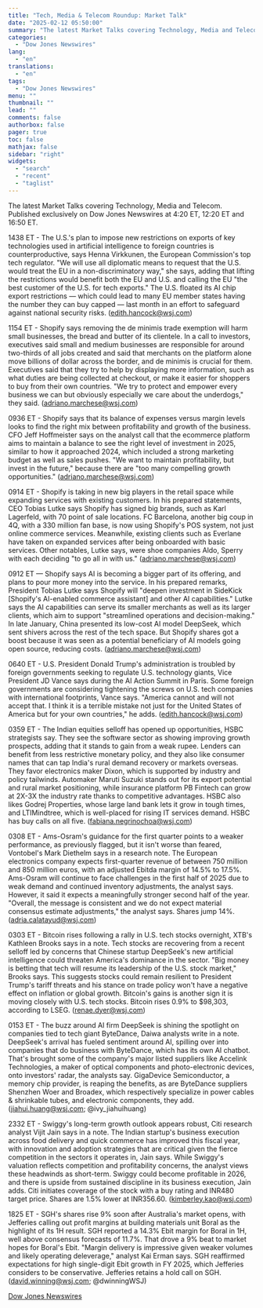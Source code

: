 ```yaml
---
title: "Tech, Media & Telecom Roundup: Market Talk"
date: "2025-02-12 05:50:00"
summary: "The latest Market Talks covering Technology, Media and Telecom. Published exclusively on Dow Jones Newswires at 4:20 ET, 12:20 ET and 16:50 ET.1438 ET - The U.S.'s plan to impose new restrictions on exports of key technologies used in artificial intelligence to foreign countries is counterproductive, says Henna Virkkunen, the..."
categories:
  - "Dow Jones Newswires"
lang:
  - "en"
translations:
  - "en"
tags:
  - "Dow Jones Newswires"
menu: ""
thumbnail: ""
lead: ""
comments: false
authorbox: false
pager: true
toc: false
mathjax: false
sidebar: "right"
widgets:
  - "search"
  - "recent"
  - "taglist"
---
```


The latest Market Talks covering Technology, Media and Telecom. Published exclusively on Dow Jones Newswires at 4:20 ET, 12:20 ET and 16:50 ET.

1438 ET - The U.S.'s plan to impose new restrictions on exports of key technologies used in artificial intelligence to foreign countries is counterproductive, says Henna Virkkunen, the European Commission's top tech regulator. "We will use all diplomatic means to request that the U.S. would treat the EU in a non-discriminatory way," she says, adding that lifting the restrictions would benefit both the EU and U.S. and calling the EU "the best customer of the U.S. for tech exports." The U.S. floated its AI chip export restrictions — which could lead to many EU member states having the number they can buy capped — last month in an effort to safeguard against national security risks. (edith.hancock@wsj.com)

1154 ET - Shopify says removing the de minimis trade exemption will harm small businesses, the bread and butter of its clientele. In a call to investors, executives said small and medium businesses are responsible for around two-thirds of all jobs created and said that merchants on the platform alone move billions of dollar across the border, and de minimis is crucial for them. Executives said that they try to help by displaying more information, such as what duties are being collected at checkout, or make it easier for shoppers to buy from their own countries. "We try to protect and empower every business we can but obviously especially we care about the underdogs," they said. (adriano.marchese@wsj.com)

0936 ET - Shopify says that its balance of expenses versus margin levels looks to find the right mix between profitability and growth of the business. CFO Jeff Hoffmeister says on the analyst call that the ecommerce platform aims to maintain a balance to see the right level of investment in 2025, similar to how it approached 2024, which included a strong marketing budget as well as sales pushes. "We want to maintain profitability, but invest in the future," because there are "too many compelling growth opportunities." (adriano.marchese@wsj.com)

0914 ET - Shopify is taking in new big players in the retail space while expanding services with existing customers. In his prepared statements, CEO Tobias Lutke says Shopify has signed big brands, such as Karl Lagerfeld, with 70 point of sale locations. FC Barcelona, another big coup in 4Q, with a 330 million fan base, is now using Shopify's POS system, not just online commerce services. Meanwhile, existing clients such as Everlane have taken on expanded services after being onboarded with basic services. Other notables, Lutke says, were shoe companies Aldo, Sperry with each deciding "to go all in with us." (adriano.marchese@wsj.com)

0912 ET — Shopify says AI is becoming a bigger part of its offering, and plans to pour more money into the service. In his prepared remarks, President Tobias Lutke says Shopify will "deepen investment in SideKick [Shopify's AI-enabled commerce assistant] and other AI capabilities." Lutke says the AI capabilities can serve its smaller merchants as well as its larger clients, which aim to support "streamlined operations and decision-making." In late January, China presented its low-cost AI model DeepSeek, which sent shivers across the rest of the tech space. But Shopify shares got a boost because it was seen as a potential beneficiary of AI models going open source, reducing costs. (adriano.marchese@wsj.com)

0640 ET - U.S. President Donald Trump's administration is troubled by foreign governments seeking to regulate U.S. technology giants, Vice President JD Vance says during the AI Action Summit in Paris. Some foreign governments are considering tightening the screws on U.S. tech companies with international footprints, Vance says. "America cannot and will not accept that. I think it is a terrible mistake not just for the United States of America but for your own countries," he adds. (edith.hancock@wsj.com)

0359 ET - The Indian equities selloff has opened up opportunities, HSBC strategists say. They see the software sector as showing improving growth prospects, adding that it stands to gain from a weak rupee. Lenders can benefit from less restrictive monetary policy, and they also like consumer names that can tap India's rural demand recovery or markets overseas. They favor electronics maker Dixon, which is supported by industry and policy tailwinds. Automaker Maruti Suzuki stands out for its export potential and rural market positioning, while insurance platform PB Fintech can grow at 2X-3X the industry rate thanks to competitive advantages. HSBC also likes Godrej Properties, whose large land bank lets it grow in tough times, and LTIMindtree, which is well-placed for rising IT services demand. HSBC has buy calls on all five. (fabiana.negrinochoa@wsj.com)

0308 ET - Ams-Osram's guidance for the first quarter points to a weaker performance, as previously flagged, but it isn't worse than feared, Vontobel's Mark Diethelm says in a research note. The European electronics company expects first-quarter revenue of between 750 million and 850 million euros, with an adjusted Ebitda margin of 14.5% to 17.5%. Ams-Osram will continue to face challenges in the first half of 2025 due to weak demand and continued inventory adjustments, the analyst says. However, it said it expects a meaningfully stronger second half of the year. "Overall, the message is consistent and we do not expect material consensus estimate adjustments," the analyst says. Shares jump 14%. (adria.calatayud@wsj.com)

0303 ET - Bitcoin rises following a rally in U.S. tech stocks overnight, XTB's Kathleen Brooks says in a note. Tech stocks are recovering from a recent selloff led by concerns that Chinese startup DeepSeek's new artificial intelligence could threaten America's dominance in the sector. "Big money is betting that tech will resume its leadership of the U.S. stock market," Brooks says. This suggests stocks could remain resilient to President Trump's tariff threats and his stance on trade policy won't have a negative effect on inflation or global growth. Bitcoin's gains is another sign it is moving closely with U.S. tech stocks. Bitcoin rises 0.9% to $98,303, according to LSEG. (renae.dyer@wsj.com)

0153 ET - The buzz around AI firm DeepSeek is shining the spotlight on companies tied to tech giant ByteDance, Daiwa analysts write in a note. DeepSeek's arrival has fueled sentiment around AI, spilling over into companies that do business with ByteDance, which has its own AI chatbot. That's brought some of the company's major listed suppliers like Accelink Technologies, a maker of optical components and photo-electronic devices, onto investors' radar, the analysts say. GigaDevice Semiconductor, a memory chip provider, is reaping the benefits, as are ByteDance suppliers Shenzhen Woer and Broadex, which respectively specialize in power cables & shrinkable tubes, and electronic components, they add. (jiahui.huang@wsj.com; @ivy\_jiahuihuang)

2332 ET - Swiggy's long-term growth outlook appears robust, Citi research analyst Vijit Jain says in a note. The Indian startup's business execution across food delivery and quick commerce has improved this fiscal year, with innovation and adoption strategies that are critical given the fierce competition in the sectors it operates in, Jain says. While Swiggy's valuation reflects competition and profitability concerns, the analyst views these headwinds as short-term. Swiggy could become profitable in 2026, and there is upside from sustained discipline in its business execution, Jain adds. Citi initiates coverage of the stock with a buy rating and INR480 target price. Shares are 1.5% lower at INR356.60. (kimberley.kao@wsj.com)

1825 ET - SGH's shares rise 9% soon after Australia's market opens, with Jefferies calling out profit margins at building materials unit Boral as the highlight of its 1H result. SGH reported a 14.3% Ebit margin for Boral in 1H, well above consensus forecasts of 11.7%. That drove a 9% beat to market hopes for Boral's Ebit. "Margin delivery is impressive given weaker volumes and likely operating deleverage," analyst Kai Erman says. SGH reaffirmed expectations for high single-digit Ebit growth in FY 2025, which Jefferies considers to be conservative. Jefferies retains a hold call on SGH. (david.winning@wsj.com; @dwinningWSJ)

[Dow Jones Newswires](https://www.tradingview.com/news/DJN_DN20250211011775:0/)
